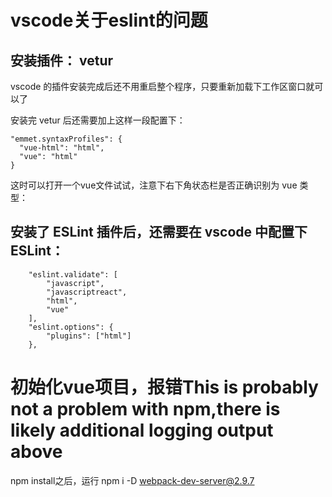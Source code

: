# vscode关于eslint的问题
## 安装插件： vetur

vscode 的插件安装完成后还不用重启整个程序，只要重新加载下工作区窗口就可以了

安装完 vetur 后还需要加上这样一段配置下：
```
"emmet.syntaxProfiles": {
  "vue-html": "html",
  "vue": "html"
}
```
这时可以打开一个vue文件试试，注意下右下角状态栏是否正确识别为 vue 类型：


## 安装了 ESLint 插件后，还需要在 vscode 中配置下 ESLint：
```
    "eslint.validate": [
        "javascript",
        "javascriptreact",
        "html",
        "vue"
    ],
    "eslint.options": {
        "plugins": ["html"]
    },
```
# 初始化vue项目，报错This is probably not a problem with npm,there is likely additional logging output above
npm install之后，运行 npm i -D webpack-dev-server@2.9.7
